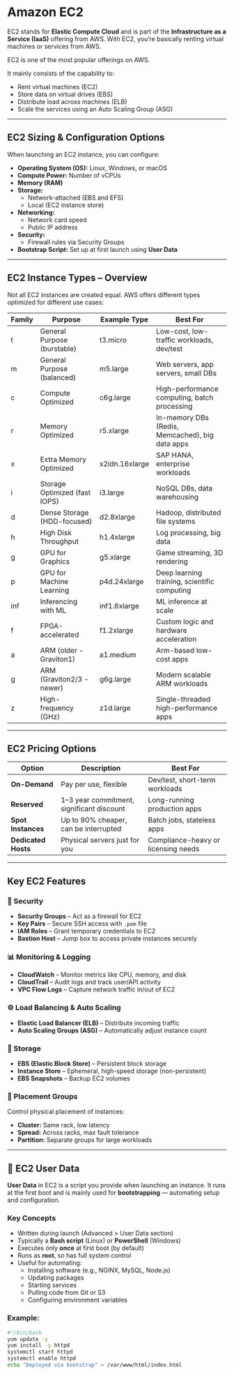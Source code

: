 # Amazon EC2

EC2 stands for **Elastic Compute Cloud** and is part of the **Infrastructure as a Service (IaaS)** offering from AWS. With EC2, you’re basically renting virtual machines or services from AWS.

EC2 is one of the most popular offerings on AWS.

It mainly consists of the capability to:

- Rent virtual machines (EC2)
- Store data on virtual drives (EBS)
- Distribute load across machines (ELB)
- Scale the services using an Auto Scaling Group (ASG)

---

## EC2 Sizing & Configuration Options

When launching an EC2 instance, you can configure:

- **Operating System (OS):** Linux, Windows, or macOS
- **Compute Power:** Number of vCPUs
- **Memory (RAM)**
- **Storage:**
  - Network-attached (EBS and EFS)
  - Local (EC2 instance store)
- **Networking:**
  - Network card speed
  - Public IP address
- **Security:**
  - Firewall rules via Security Groups
- **Bootstrap Script:** Set up at first launch using **User Data**

---

## EC2 Instance Types – Overview

Not all EC2 instances are created equal. AWS offers different types optimized for different use cases:

| Family | Purpose                        | Example Type     | Best For                                                 |
|--------|--------------------------------|------------------|----------------------------------------------------------|
| t      | General Purpose (burstable)    | t3.micro         | Low-cost, low-traffic workloads, dev/test                |
| m      | General Purpose (balanced)     | m5.large         | Web servers, app servers, small DBs                      |
| c      | Compute Optimized              | c6g.large        | High-performance computing, batch processing             |
| r      | Memory Optimized               | r5.xlarge        | In-memory DBs (Redis, Memcached), big data apps         |
| x      | Extra Memory Optimized         | x2idn.16xlarge   | SAP HANA, enterprise workloads                           |
| i      | Storage Optimized (fast IOPS)  | i3.large         | NoSQL DBs, data warehousing                              |
| d      | Dense Storage (HDD-focused)    | d2.8xlarge       | Hadoop, distributed file systems                         |
| h      | High Disk Throughput           | h1.4xlarge       | Log processing, big data                                 |
| g      | GPU for Graphics               | g5.xlarge        | Game streaming, 3D rendering                             |
| p      | GPU for Machine Learning       | p4d.24xlarge     | Deep learning training, scientific computing             |
| inf    | Inferencing with ML            | inf1.6xlarge     | ML inference at scale                                    |
| f      | FPGA-accelerated               | f1.2xlarge       | Custom logic and hardware acceleration                   |
| a      | ARM (older - Graviton1)        | a1.medium        | Arm-based low-cost apps                                  |
| g      | ARM (Graviton2/3 - newer)      | g6g.large        | Modern scalable ARM workloads                            |
| z      | High-frequency (GHz)           | z1d.large        | Single-threaded high-performance apps                    |

---

## EC2 Pricing Options

| Option            | Description                                      | Best For                                  |
|-------------------|--------------------------------------------------|-------------------------------------------|
| **On-Demand**     | Pay per use, flexible                           | Dev/test, short-term workloads             |
| **Reserved**      | 1–3 year commitment, significant discount        | Long-running production apps               |
| **Spot Instances**| Up to 90% cheaper, can be interrupted           | Batch jobs, stateless apps                 |
| **Dedicated Hosts** | Physical servers just for you                  | Compliance-heavy or licensing needs        |

---

## Key EC2 Features

### 🔐 Security
- **Security Groups** – Act as a firewall for EC2
- **Key Pairs** – Secure SSH access with `.pem` file
- **IAM Roles** – Grant temporary credentials to EC2
- **Bastion Host** – Jump box to access private instances securely

### 📊 Monitoring & Logging
- **CloudWatch** – Monitor metrics like CPU, memory, and disk
- **CloudTrail** – Audit logs and track user/API activity
- **VPC Flow Logs** – Capture network traffic in/out of EC2

### ⚙️ Load Balancing & Auto Scaling
- **Elastic Load Balancer (ELB)** – Distribute incoming traffic
- **Auto Scaling Groups (ASG)** – Automatically adjust instance count

### 💽 Storage
- **EBS (Elastic Block Store)** – Persistent block storage
- **Instance Store** – Ephemeral, high-speed storage (non-persistent)
- **EBS Snapshots** – Backup EC2 volumes

### 🧠 Placement Groups
Control physical placement of instances:
- **Cluster:** Same rack, low latency
- **Spread:** Across racks, max fault tolerance
- **Partition:** Separate groups for large workloads

---

## 📝 EC2 User Data

**User Data** in EC2 is a script you provide when launching an instance. It runs at the first boot and is mainly used for **bootstrapping** — automating setup and configuration.

### Key Concepts
- Written during launch (Advanced > User Data section)
- Typically a **Bash script** (Linux) or **PowerShell** (Windows)
- Executes only **once** at first boot (by default)
- Runs as **root**, so has full system control
- Useful for automating:
  - Installing software (e.g., NGINX, MySQL, Node.js)
  - Updating packages
  - Starting services
  - Pulling code from Git or S3
  - Configuring environment variables

### Example:

```bash
#!/bin/bash
yum update -y
yum install -y httpd
systemctl start httpd
systemctl enable httpd
echo "Deployed via bootstrap" > /var/www/html/index.html
